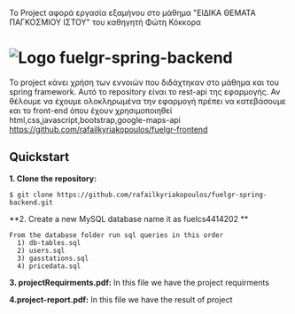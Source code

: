 Το Project αφορά εργασία εξαμήνου στο μάθημα "ΕΙΔΙΚΑ ΘΕΜΑΤΑ ΠΑΓΚΟΣΜΙΟΥ ΙΣΤΟΥ" του καθηγητή Φώτη Κόκκορα


# ![Logo](https://fuelgr.gr/web/img/app_logo/fuelGR-map.png) fuelgr-spring-backend


Το project κάνει χρήση των εννοιών που διδάχτηκαν στο μάθημα και του spring framework.
Αυτό το repository είναι το rest-api της εφαρμογής. Αν θέλουμε να έχουμε ολοκληρωμένα την εφαρμογή πρέπει να κατεβάσουμε και το front-end όπου έχουν χρησιμοποιηθεί html,css,javascript,bootstrap,google-maps-api
https://github.com/rafailkyriakopoulos/fuelgr-frontend

## Quickstart

**1. Clone the repository:**

```
$ git clone https://github.com/rafailkyriakopoulos/fuelgr-spring-backend.git
```


**2. Create a new MySQL database name it as fuelcs4414202 **

```
From the database folder run sql queries in this order
  1) db-tables.sql
  2) users.sql
  3) gasstations.sql
  4) pricedata.sql
```
**3. projectRequirments.pdf:**
  In this file we have the project requirments
  
 **4.project-report.pdf:**
 In this file we have the result of project

